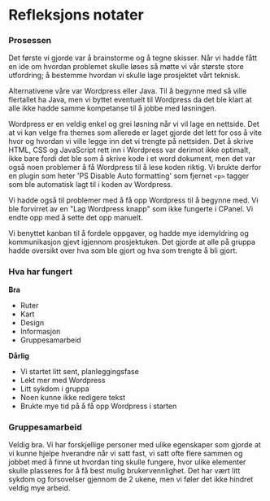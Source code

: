 # Refleksjons notater


### Prosessen

Det første vi gjorde var å brainstorme og å tegne skisser. Når vi hadde fått en ide om hvordan problemet skulle løses så møtte vi vår største store utfordring; å bestemme hvordan vi skulle lage prosjektet vårt teknisk.

Alternativene våre var Wordpress eller Java. Til å begynne med så ville flertallet ha Java, men vi byttet eventuelt til Wordpress da det ble klart at alle ikke hadde samme kompetanse til å jobbe med løsningen.

Wordpress er en veldig enkel og grei løsning når vi vil lage en nettside. Det at vi kan velge fra themes som allerede er laget gjorde det lett for oss å vite hvor og hvordan vi ville legge inn det vi trengte på nettsiden.
Det å skrive HTML, CSS og JavaScript rett inn i Wordpress var derimot ikke optimalt, ikke bare fordi det ble som å skrive kode i et word dokument, men det var også noen problemer å få Wordpress til å lese koden riktig. Vi brukte derfor en plugin som heter 'PS Disable Auto formatting' som fjernet `<p>` tagger som ble automatisk lagt til i koden av Wordpress.

Vi hadde også til problemer med å få opp Wordpress til å begynne med. Vi ble forvirret av en "Lag Wordpress knapp" som ikke fungerte i CPanel. Vi endte opp med å sette det opp manuelt.

Vi benyttet kanban til å fordele oppgaver, og hadde mye idemyldring og kommunikasjon gjevt igjennom prosjektuken. Det gjorde at alle på gruppa hadde oversikt over hva som ble gjort og hva som trengte å bli gjort.


### Hva har fungert

**Bra**
* Ruter
* Kart
* Design
* Informasjon
* Gruppesamarbeid

**Dårlig**
* Vi startet litt sent, planleggingsfase
* Lekt mer med Wordpress
* Litt sykdom i gruppa
* Noen kunne ikke redigere tekst
* Brukte mye tid på å få opp Wordpress i starten


### Gruppesamarbeid

Veldig bra. Vi har forskjellige personer med ulike egenskaper som gjorde at vi kunne hjelpe hverandre når vi satt fast, vi satt ofte flere sammen og jobbet med å finne ut hvordan ting skulle fungere, hvor ulike elementer skulle plasseres for å få best mulig brukervennlighet.
Det har vært litt sykdom og forsovelser gjennom de 2 ukene, men vi føler det ikke hindret veldig mye arbeid.

